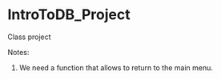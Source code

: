 # IntroToDB_Project
Class project

Notes:

1. We need a function that allows to return to the main menu.
